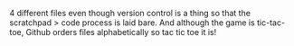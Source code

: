 4 different files even though version control is a thing so that the scratchpad > code process is laid bare. And although the game is tic-tac-toe, Github orders files alphabetically so tac tic toe it is!
